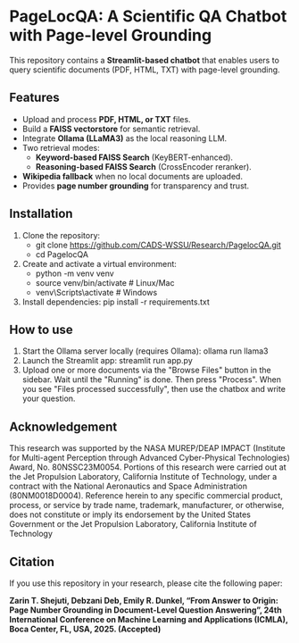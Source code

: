 # PageLocQA: A Scientific QA Chatbot with Page-level Grounding 

This repository contains a **Streamlit-based chatbot** that enables users to query scientific documents (PDF, HTML, TXT) with page-level grounding.  

## Features
- Upload and process **PDF, HTML, or TXT** files.
- Build a **FAISS vectorstore** for semantic retrieval.
- Integrate **Ollama (LLaMA3)** as the local reasoning LLM.
- Two retrieval modes:
  - **Keyword-based FAISS Search** (KeyBERT-enhanced).
  - **Reasoning-based FAISS Search** (CrossEncoder reranker).
- **Wikipedia fallback** when no local documents are uploaded.
- Provides **page number grounding** for transparency and trust.


## Installation

1. Clone the repository:
   - git clone https://github.com/CADS-WSSU/Research/PagelocQA.git
   - cd PagelocQA
2. Create and activate a virtual environment:
   - python -m venv venv
   - source venv/bin/activate   # Linux/Mac
   - venv\Scripts\activate      # Windows
3. Install dependencies:
   pip install -r requirements.txt

## How to use 
1. Start the Ollama server locally (requires Ollama):
   ollama run llama3
2. Launch the Streamlit app:
   streamlit run app.py
4. Upload one or more documents via the "Browse Files" button in the sidebar. Wait until the "Running" is done. Then press "Process". When you see "Files processed successfully", then use the chatbox and write your question.

## Acknowledgement 

This research was supported by the NASA MUREP/DEAP IMPACT (Institute for Multi-agent Perception through Advanced Cyber-Physical Technologies) Award, No. 80NSSC23M0054. Portions of this research were carried out at the Jet Propulsion Laboratory, California Institute of Technology, under a contract with the National Aeronautics and Space Administration (80NM0018D0004). Reference
herein to any specific commercial product, process, or service by trade name, trademark, manufacturer, or otherwise, does not constitute or imply its endorsement by the United States Government or the Jet Propulsion Laboratory, California Institute of Technology

## Citation

If you use this repository in your research, please cite the following paper:

**Zarin T. Shejuti, Debzani Deb, Emily R. Dunkel, “From Answer to Origin: Page Number Grounding in Document-Level Question Answering”, 24th International Conference on Machine Learning and Applications (ICMLA), Boca Center, FL, USA, 2025. (Accepted)**
